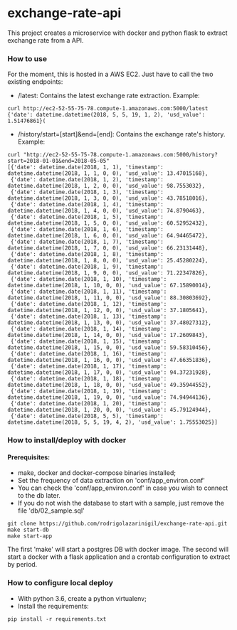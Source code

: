 # exchange-rate-api

This project creates a microservice with docker and python flask to extract exchange rate from a API.

### How to use

For the moment, this is hosted in a AWS EC2. 
Just have to call the two existing endpoints:

- /latest: Contains the latest exchange rate extraction.
Example:
```
curl http://ec2-52-55-75-78.compute-1.amazonaws.com:5000/latest
{'date': datetime.datetime(2018, 5, 5, 19, 1, 2), 'usd_value': 1.51476861}(
```

- /history/start=[start]&end=[end]: Contains the exchange rate's history. 
Example:
```
curl "http://ec2-52-55-75-78.compute-1.amazonaws.com:5000/history?start=2018-01-01&end=2018-05-05"
[{'date': datetime.date(2018, 1, 1), 'timestamp': datetime.datetime(2018, 1, 1, 0, 0), 'usd_value': 13.47015168}, 
 {'date': datetime.date(2018, 1, 2), 'timestamp': datetime.datetime(2018, 1, 2, 0, 0), 'usd_value': 98.7553032}, 
 {'date': datetime.date(2018, 1, 3), 'timestamp': datetime.datetime(2018, 1, 3, 0, 0), 'usd_value': 43.78518016}, 
 {'date': datetime.date(2018, 1, 4), 'timestamp': datetime.datetime(2018, 1, 4, 0, 0), 'usd_value': 74.8790463}, 
 {'date': datetime.date(2018, 1, 5), 'timestamp': datetime.datetime(2018, 1, 5, 0, 0), 'usd_value': 60.52952432}, 
 {'date': datetime.date(2018, 1, 6), 'timestamp': datetime.datetime(2018, 1, 6, 0, 0), 'usd_value': 64.94465472}, 
 {'date': datetime.date(2018, 1, 7), 'timestamp': datetime.datetime(2018, 1, 7, 0, 0), 'usd_value': 66.23131448}, 
 {'date': datetime.date(2018, 1, 8), 'timestamp': datetime.datetime(2018, 1, 8, 0, 0), 'usd_value': 25.45280224}, 
 {'date': datetime.date(2018, 1, 9), 'timestamp': datetime.datetime(2018, 1, 9, 0, 0), 'usd_value': 71.22347826}, 
 {'date': datetime.date(2018, 1, 10), 'timestamp': datetime.datetime(2018, 1, 10, 0, 0), 'usd_value': 67.15890014}, 
 {'date': datetime.date(2018, 1, 11), 'timestamp': datetime.datetime(2018, 1, 11, 0, 0), 'usd_value': 88.30803692}, 
 {'date': datetime.date(2018, 1, 12), 'timestamp': datetime.datetime(2018, 1, 12, 0, 0), 'usd_value': 37.1805641}, 
 {'date': datetime.date(2018, 1, 13), 'timestamp': datetime.datetime(2018, 1, 13, 0, 0), 'usd_value': 37.48027312}, 
 {'date': datetime.date(2018, 1, 14), 'timestamp': datetime.datetime(2018, 1, 14, 0, 0), 'usd_value': 17.2609843}, 
 {'date': datetime.date(2018, 1, 15), 'timestamp': datetime.datetime(2018, 1, 15, 0, 0), 'usd_value': 59.58310456}, 
 {'date': datetime.date(2018, 1, 16), 'timestamp': datetime.datetime(2018, 1, 16, 0, 0), 'usd_value': 47.66351836}, 
 {'date': datetime.date(2018, 1, 17), 'timestamp': datetime.datetime(2018, 1, 17, 0, 0), 'usd_value': 94.37231928}, 
 {'date': datetime.date(2018, 1, 18), 'timestamp': datetime.datetime(2018, 1, 18, 0, 0), 'usd_value': 49.35944552}, 
 {'date': datetime.date(2018, 1, 19), 'timestamp': datetime.datetime(2018, 1, 19, 0, 0), 'usd_value': 74.94944136}, 
 {'date': datetime.date(2018, 1, 20), 'timestamp': datetime.datetime(2018, 1, 20, 0, 0), 'usd_value': 45.79124944}, 
 {'date': datetime.date(2018, 5, 5), 'timestamp': datetime.datetime(2018, 5, 5, 19, 4, 2), 'usd_value': 1.75553025}]
```

### How to install/deploy with docker

#### Prerequisites:
- make, docker and docker-compose binaries installed;
- Set the frequency of data extraction on 'conf/app_environ.conf'
- You can check the 'conf/app_environ.conf' in case you wish to connect to the db later.
- If you do not wish the database to start with a sample, just remove the file 'db/02_sample.sql'

```
git clone https://github.com/rodrigolazarinigil/exchange-rate-api.git
make start-db
make start-app
```

The first 'make' will start a postgres DB with docker image. The second will start a docker with a flask application and
a crontab configuration to extract by period. 


### How to configure local deploy
- With python 3.6, create a python virtualenv;
- Install the requirements:
```
pip install -r requirements.txt
```